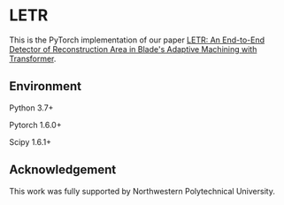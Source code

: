 # LETR
This is the PyTorch implementation of our paper [LETR: An End-to-End Detector of Reconstruction Area in Blade's Adaptive Machining with Transformer](https://www.hindawi.com/journals/js/2022/3005684/).

## Environment
Python 3.7+

Pytorch 1.6.0+

Scipy 1.6.1+

## Acknowledgement
This work was fully supported by Northwestern Polytechnical University.
